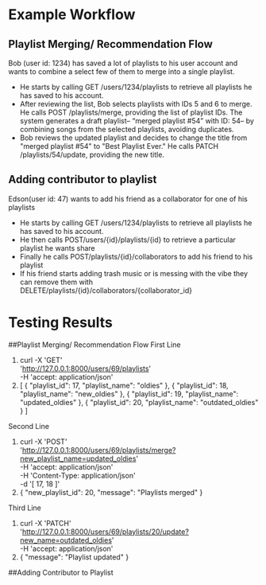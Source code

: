 # Example Workflow
## Playlist Merging/ Recommendation Flow
Bob (user id: 1234) has saved a lot of playlists to his user account and wants to combine a select few of them to merge into a single playlist. 
  - He starts by calling GET /users/1234/playlists to retrieve all playlists he has saved to his account.
  - After reviewing the list, Bob selects playlists with IDs 5 and 6 to merge. He calls POST /playlists/merge, providing the list of playlist IDs. The system generates a draft playlist– “merged playlist #54” with ID: 54– by combining songs from the selected playlists, avoiding duplicates. 
  - Bob reviews the updated playlist and decides to change the title from "merged playlist #54" to "Best Playlist Ever." He calls PATCH /playlists/54/update, providing the new title.
## Adding contributor to playlist
Edson(user id: 47) wants to add his friend as a collaborator for one of his playlists
  - He starts by calling GET /users/1234/playlists to retrieve all playlists he has saved to his account.
  - He then calls POST/users/{id}/playlists/{id} to retrieve a particular playlist he wants share
  - Finally he calls POST/playlists/{id}/collaborators to add his friend to his playlist
  - If his friend starts adding trash music or is messing with the vibe they can remove them with DELETE/playlists/{id}/collaborators/{collaborator_id}

# Testing Results
##Playlist Merging/ Recommendation Flow
First Line
1. curl -X 'GET' \
  'http://127.0.0.1:8000/users/69/playlists' \
  -H 'accept: application/json'
2. [
  {
    "playlist_id": 17,
    "playlist_name": "oldies"
  },
  {
    "playlist_id": 18,
    "playlist_name": "new_oldies"
  },
  {
    "playlist_id": 19,
    "playlist_name": "updated_oldies"
  },
  {
    "playlist_id": 20,
    "playlist_name": "outdated_oldies"
  }
]

Second Line
1. curl -X 'POST' \
  'http://127.0.0.1:8000/users/69/playlists/merge?new_playlist_name=updated_oldies' \
  -H 'accept: application/json' \
  -H 'Content-Type: application/json' \
  -d '[
  17, 18
]'
2. {
  "new_playlist_id": 20,
  "message": "Playlists merged"
}

Third Line
1. curl -X 'PATCH' \
  'http://127.0.0.1:8000/users/69/playlists/20/update?new_name=outdated_oldies' \
  -H 'accept: application/json'
2. {
  "message": "Playlist updated"
}

##Adding Contributor to Playlist
